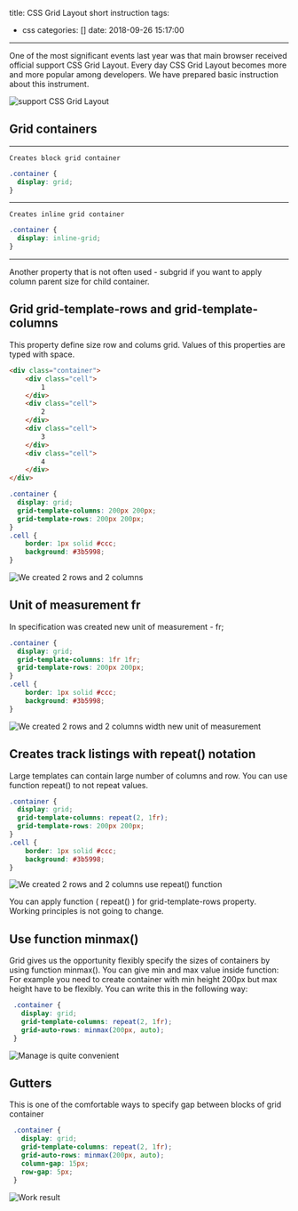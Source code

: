title: CSS Grid Layout short instruction
tags:
  - css
categories: []
date: 2018-09-26 15:17:00
---
One of the most significant events last year was that main browser received official support CSS Grid Layout.
Every day CSS Grid Layout becomes more and more popular among developers. We have prepared basic instruction about this instrument.

![support CSS Grid Layout](https://cssgrid.cc/images/medium/grid-browser-support.png)

## Grid containers

---
    Creates block grid container
    
```css
.container {
  display: grid;
}
```
---
    Creates inline grid container
   
```css
.container {
  display: inline-grid;
}
```

---
Another property that is not often used - subgrid if you want to apply column parent size for child container.


## Grid grid-template-rows and grid-template-columns

This property define size row and colums grid. Values of this properties are typed with space.

```html
<div class="container">
    <div class="cell">
        1
    </div>
    <div class="cell">
        2
    </div>
    <div class="cell">
        3
    </div>
    <div class="cell">
        4
    </div>
</div>
```
    
```css
.container {
  display: grid;
  grid-template-columns: 200px 200px;
  grid-template-rows: 200px 200px;
}
.cell {
    border: 1px solid #ccc;
    background: #3b5998;
}
```

![We created 2 rows and 2 columns](/blog/css/images/column-row-grid.png)

## Unit of measurement fr

In specification was created new unit of measurement - fr;

    
```css
.container {
  display: grid;
  grid-template-columns: 1fr 1fr;
  grid-template-rows: 200px 200px;
}
.cell {
    border: 1px solid #ccc;
    background: #3b5998;
}
```

![We created 2 rows and 2 columns width new unit of measurement](/blog/css/images/column-row-grid.png)

## Creates track listings with repeat() notation
    
Large templates can contain large number of columns and row. You can use function repeat() to not repeat values.

```css
.container {
  display: grid;
  grid-template-columns: repeat(2, 1fr);
  grid-template-rows: 200px 200px;
}
.cell {
    border: 1px solid #ccc;
    background: #3b5998;
}
```

![We created 2 rows and 2 columns use repeat() function](/blog/css/images/column-row-grid.png)

You can apply function ( repeat() ) for  grid-template-rows property. Working principles is not going to change.

## Use function minmax()

Grid gives us the opportunity flexibly specify the sizes of containers by using function minmax(). You can give min and max value inside function: 
For example you need to create container with min height 200px but max height have to be flexibly. You can write this in the following way:
 
```css
 .container {
   display: grid;
   grid-template-columns: repeat(2, 1fr);
   grid-auto-rows: minmax(200px, auto);
 }
```

![Manage is quite convenient](/blog/css/images/column-row-grid1.png)


## Gutters 
This is one of the comfortable ways to specify gap between blocks of grid container 
```css
 .container {
   display: grid;
   grid-template-columns: repeat(2, 1fr);
   grid-auto-rows: minmax(200px, auto);
   column-gap: 15px;
   row-gap: 5px;
 }
```
![Work result](/blog/css/images/column-row-grid2.png)